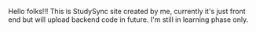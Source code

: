 Hello folks!!!
This is StudySync site created by me, currently it's just front end but will upload backend code in future.
I'm still in learning phase only.
